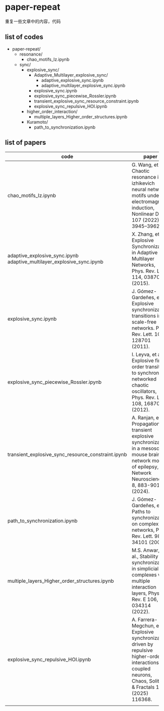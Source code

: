 # paper-repeat
重复一些文章中的内容，代码

## list of codes

- paper-repeat/
  - resonance/
    - chao_motifs_Iz.ipynb
  - sync/
    - explosive_sync/
      - Adaptive_Multilayer_explosive_sync/
        - adaptive_explosive_sync.ipynb
        - adaptive_multilayer_explosive_sync.ipynb
      - explosive_sync.ipynb
      - explosive_sync_piecewise_Rossler.ipynb
      - transient_explosive_sync_resource_constraint.ipynb
      - explosive_sync_repulsive_HOI.ipynb
    - higher_order_interaction/
      - multiple_layers_Higher_order_structures.ipynb
    - Kuramoto/
      - path_to_synchronization.ipynb
  
## list of papers

| code   | paper | notes |
|--------|------|------|
| chao_motifs_Iz.ipynb   | G. Wang, et al. Chaotic resonance in izhikevich neural network motifs under electromagnetic induction, Nonlinear Dyn. 107 (2022) 3945–3962.|  |
| adaptive_explosive_sync.ipynb <br> adaptive_multilayer_explosive_sync.ipynb | X. Zhang, et al. Explosive Synchronization in Adaptive and Multilayer Networks, Phys. Rev. Lett. 114, 038701 (2015). |  |
| explosive_sync.ipynb   | J. Gómez-Gardeñes, et al. Explosive synchronization transitions in scale-free networks. Phys. Rev. Lett. 106, 128701 (2011). |  |
| explosive_sync_piecewise_Rossler.ipynb | I. Leyva, et al. Explosive first-order transition to synchrony in networked chaotic oscillators, Phys. Rev. Lett. 108, 168702 (2012). |  |
| transient_explosive_sync_resource_constraint.ipynb | A. Ranjan, et al. Propagation of transient explosive synchronization in a mesoscale mouse brain network model of epilepsy, Network Neuroscience 8, 883-901 (2024). |  |
| path_to_synchronization.ipynb | J. Gómez-Gardeñes, et al. Paths to synchronization on complex networks, Phys. Rev. Lett. 98, 34101 (2007). |  |
| multiple_layers_Higher_order_structures.ipynb | M.S. Anwar, et al., Stability of synchronization in simplicial complexes with multiple interaction layers, Phys. Rev. E 106, 034314 (2022). |  |
| explosive_sync_repulsive_HOI.ipynb | A. Farrera-Megchun, et al. Explosive synchronization driven by repulsive higher-order interactions in coupled neurons, Chaos, Solitons & Fractals 196 (2025) 116368. | 重复的有问题 (无法重复出爆炸同步效果) |
|  |  |  |